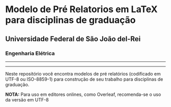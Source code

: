 # Modelo de Pré Relatorios em LaTeX para disciplinas de graduação
## Universidade Federal de São João del-Rei
### Engenharia Elétrica

--- 

---

Neste repositório você encontra modelos de pré relatórios (codificado em UTF-8 ou 
ISO-8859-1) para construção de seu trabalho para disciplinas de graduação.

**NOTA:** Para uso em editores onlines, como Overleaf, recomenda-se o uso da versão em UTF-8